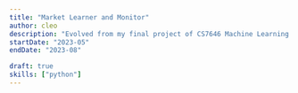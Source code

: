 ```yaml
---
title: "Market Learner and Monitor"
author: cleo
description: "Evolved from my final project of CS7646 Machine Learning for Trading, aiming to better monitor the real market and implement reusable learners."
startDate: "2023-05"
endDate: "2023-08"

draft: true
skills: ["python"]
---
```

